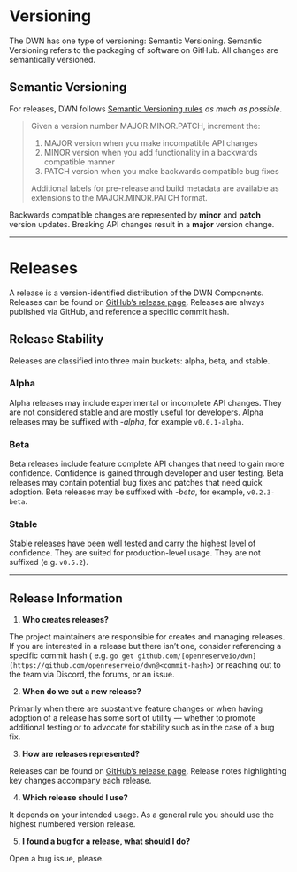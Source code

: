 # Versioning

The DWN has one type of versioning: Semantic Versioning. Semantic Versioning refers to the
packaging of software on GitHub. All changes are semantically versioned.

## Semantic Versioning

For releases, DWN follows [Semantic Versioning rules](https://semver.org/) *as much as possible.*

> Given a version number MAJOR.MINOR.PATCH, increment the:
>
> 1. MAJOR version when you make incompatible API changes
> 2. MINOR version when you add functionality in a backwards compatible manner
> 3. PATCH version when you make backwards compatible bug fixes
>
> Additional labels for pre-release and build metadata are available as extensions to the MAJOR.MINOR.PATCH format.
>

Backwards compatible changes are represented by **minor** and **patch** version updates. Breaking API changes result in
a **major** version change.

---

# Releases

A release is a version-identified distribution of the DWN Components. Releases can be found
on [GitHub’s release page](https://github.com/openreserveio/dwn/releases). Releases are always published via
GitHub, and reference a specific commit hash.

## Release Stability

Releases are classified into three main buckets: alpha, beta, and stable.

### Alpha

Alpha releases may include experimental or incomplete API changes. They are not considered stable and are mostly useful
for developers. Alpha releases may be suffixed with *-alpha*, for example `v0.0.1-alpha`.

### Beta

Beta releases include feature complete API changes that need to gain more confidence. Confidence is gained through
developer and user testing. Beta releases may contain potential bug fixes and patches that need quick adoption. Beta
releases may be suffixed with *-beta*, for example, `v0.2.3-beta`.

### Stable

Stable releases have been well tested and carry the highest level of confidence. They are suited for production-level
usage. They are not suffixed (e.g. `v0.5.2`).

---

## Release Information

1. **Who creates releases?**

The project maintainers are responsible for creates and managing releases. If you are interested in a release but there
isn’t one, consider referencing a specific commit hash (
e.g. `go get github.com/[openreserveio/dwn](https://github.com/openreserveio/dwn@<commit-hash>`) or reaching
out to the team via Discord, the forums, or an issue.

2. **When do we cut a new release?**

Primarily when there are substantive feature changes or when having adoption of a release has some sort of utility —
whether to promote additional testing or to advocate for stability such as in the case of a bug fix.

3. **How are releases represented?**

Releases can be found on [GitHub’s release page](https://github.com/openreserveio/dwn/releases). Release notes
highlighting key changes accompany each release.

4. **Which release should I use?**

It depends on your intended usage. As a general rule you should use the highest numbered version release.

5. **I found a bug for a release, what should I do?**

Open a bug issue, please.